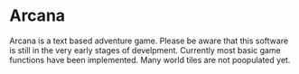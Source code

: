 # Arcana

Arcana is a text based adventure game. 
Please be aware that this software is still
in the very early stages of develpment.
Currently most basic game functions have been implemented.
Many world tiles are not poopulated yet.
